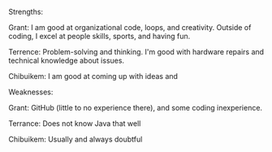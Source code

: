 Strengths: 

Grant: I am good at organizational code, loops, and creativity. Outside of coding, I excel at people skills, sports, and having fun. 

Terrence: Problem-solving and thinking. I'm good with hardware repairs and technical knowledge about issues.

Chibuikem: I am good at coming up with ideas and

Weaknesses: 

Grant: GitHub (little to no experience there), and some coding inexperience. 

Terrance: Does not know Java that well

Chibuikem: Usually and always doubtful



